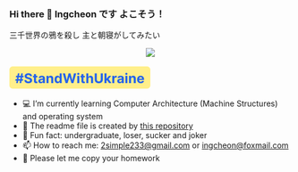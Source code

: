 ### Hi there 👋 Ingcheon です よこそう！

三千世界の鴉を殺し 主と朝寝がしてみたい

<!--
I'm seeking pretty cards.
[![Fontzs's GitHub stats](https://github-readme-stats.vercel.app/api?username=Fontzs&count_private=true&show_icons=true&theme=react)](https://github.com/Fontzs)
-->

 <!--
![Ingcheon's GitHub stats](https://github-readme-stats.vercel.app/api?username=Fontzs&show_icons=true&theme=radical)
-->

<div align="center">
    <img  src="https://github-readme-stats.vercel.app/api/top-langs/?username=Fontzs&layout=compact" />
</div>

[![Stand With Ukraine](https://raw.githubusercontent.com/vshymanskyy/StandWithUkraine/main/badges/StandWithUkraine.svg)](https://stand-with-ukraine.pp.ua)

<!--
**Fontzs/Fontzs** is a ✨ _special_ ✨ repository because its `README.md` (this file) appears on your GitHub profile.

![Top Langs](https://github-readme-stats.vercel.app/api/top-langs/?username=Fontzs)



Here are some ideas to get you started:
- 🌱
- 🔭 I’m currently working on ...
- 👯 I’m looking to collaborate on ...
- 🤔 I’m looking for help with ...
- 💬 Ask me about ...
- 📫 How to reach me: ...
- ⚡
- 😄 Pronouns: he/him
-->

- 💻 I’m currently learning Computer Architecture (Machine Structures) and operating system
- 💭 The readme file is created by [this repository](https://github.com/anuraghazra/github-readme-stats)
- 🤡 Fun fact: undergraduate, loser, sucker and joker
- 📫 How to reach me: 2simple233@gmail.com or ingcheon@foxmail.com
- 🥰 Please let me copy your homework
 
